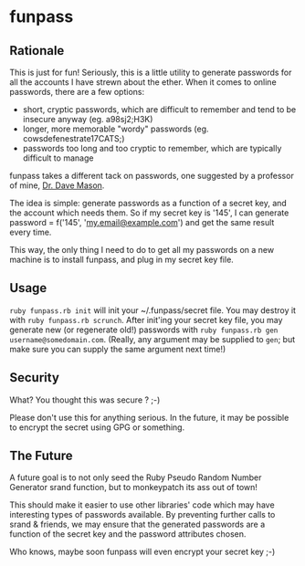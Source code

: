 # funpass

## Rationale

This is just for fun! Seriously, this is a little utility to generate
passwords for all the accounts I have strewn about the ether. When
it comes to online passwords, there are a few options:

* short, cryptic passwords, which are difficult to remember and tend to be
insecure anyway (eg. a98sj2;H3K)
* longer, more memorable "wordy" passwords (eg. cowsdefenestrate17CATS;)
* passwords too long and too cryptic to remember, which are typically
difficult to manage

funpass takes a different tack on passwords, one suggested by a professor of
mine, [Dr. Dave Mason](http://www.sarg.ryerson.ca/~dmason/).

The idea is simple: generate passwords as a function of a secret key, and the
account which needs them. So if my secret key is '145', I can generate
password = f('145', 'my.email@example.com') and get the same result every
time.

This way, the only thing I need to do to get all my passwords on a new
machine is to install funpass, and plug in my secret key file.

## Usage

`ruby funpass.rb init` will init your ~/.funpass/secret file. You may destroy
it with `ruby funpass.rb scrunch`. After init'ing your secret key file,
you may generate new (or regenerate old!) passwords with
`ruby funpass.rb gen username@somedomain.com`. (Really, any argument may be
supplied to `gen`; but make sure you can supply the same argument next
time!)

## Security

What? You thought this was secure ? ;-)

Please don't use this for anything serious. In the future, it may be
possible to encrypt the secret using GPG or something.

## The Future

A future goal is to not only seed the Ruby Pseudo Random Number Generator
srand function, but to monkeypatch its ass out of town!

This should make it easier to use other libraries' code which may have
interesting types of passwords available. By preventing further
calls to srand & friends, we may ensure that the generated passwords
are a function of the secret key and the password attributes chosen.

Who knows, maybe soon funpass will even encrypt your secret key ;-)

